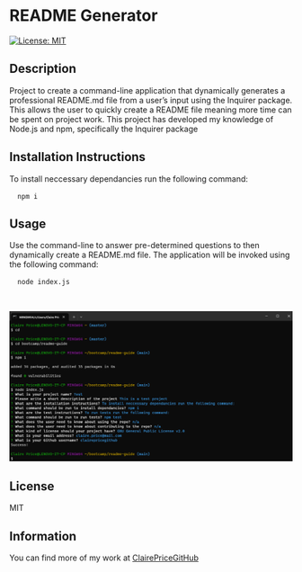 # README Generator
[![License: MIT](https://img.shields.io/badge/License-MIT-yellow.svg)](https://opensource.org/licenses/MIT)

## Description
Project to create a command-line application that dynamically generates a professional README.md file from a user’s input using the Inquirer package. This allows the user to quickly create a README file meaning more time can be spent on project work. This project has developed my knowledge of Node.js and npm, specifically the Inquirer package


## Installation Instructions
To install neccessary dependancies run the following command:

      npm i
  
## Usage
Use the command-line to answer pre-determined questions to then dynamically create a README.md file. The application will be invoked using the following command:

      node index.js


<p>&nbsp;</p>

![screenshot](assets/screenshot_image-1.png)

## License
MIT

## Information
You can find more of my work at [ClairePriceGitHub](https://github.com/clairepricegithub)